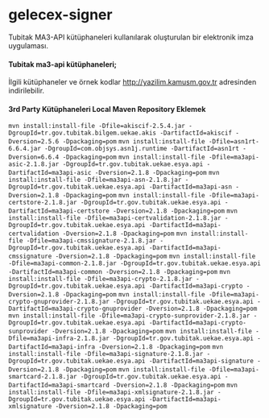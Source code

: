 # gelecex-signer
Tubitak MA3-API kütüphaneleri kullanılarak oluşturulan bir elektronik imza uygulaması.

#### Tubitak ma3-api kütüphaneleri;
İlgili kütüphaneler ve örnek kodlar http://yazilim.kamusm.gov.tr adresinden indirilebilir. 

#### 3rd Party Kütüphaneleri Local Maven Repository Eklemek

`mvn install:install-file -Dfile=akiscif-2.5.4.jar -DgroupId=tr.gov.tubitak.bilgem.uekae.akis -DartifactId=akiscif -Dversion=2.5.6 -Dpackaging=pom`
`mvn install:install-file -Dfile=asn1rt-6.6.4.jar -DgroupId=com.objsys.asn1j.runtime -DartifactId=asn1rt -Dversion=6.6.4 -Dpackaging=pom`
`mvn install:install-file -Dfile=ma3api-asic-2.1.8.jar -DgroupId=tr.gov.tubitak.uekae.esya.api -DartifactId=ma3api-asic -Dversion=2.1.8 -Dpackaging=pom`
`mvn install:install-file -Dfile=ma3api-asn-2.1.8.jar -DgroupId=tr.gov.tubitak.uekae.esya.api -DartifactId=ma3api-asn -Dversion=2.1.8 -Dpackaging=pom`
`mvn install:install-file -Dfile=ma3api-certstore-2.1.8.jar -DgroupId=tr.gov.tubitak.uekae.esya.api -DartifactId=ma3api-certstore -Dversion=2.1.8 -Dpackaging=pom`
`mvn install:install-file -Dfile=ma3api-certvalidation-2.1.8.jar -DgroupId=tr.gov.tubitak.uekae.esya.api -DartifactId=ma3api-certvalidation -Dversion=2.1.8 -Dpackaging=pom`
`mvn install:install-file -Dfile=ma3api-cmssignature-2.1.8.jar -DgroupId=tr.gov.tubitak.uekae.esya.api -DartifactId=ma3api-cmssignature -Dversion=2.1.8 -Dpackaging=pom`
`mvn install:install-file -Dfile=ma3api-common-2.1.8.jar -DgroupId=tr.gov.tubitak.uekae.esya.api -DartifactId=ma3api-common -Dversion=2.1.8 -Dpackaging=pom`
`mvn install:install-file -Dfile=ma3api-crypto-2.1.8.jar -DgroupId=tr.gov.tubitak.uekae.esya.api -DartifactId=ma3api-crypto -Dversion=2.1.8 -Dpackaging=pom`
`mvn install:install-file -Dfile=ma3api-crypto-gnuprovider-2.1.8.jar -DgroupId=tr.gov.tubitak.uekae.esya.api -DartifactId=ma3api-crypto-gnuprovider -Dversion=2.1.8 -Dpackaging=pom`
`mvn install:install-file -Dfile=ma3api-crypto-sunprovider-2.1.8.jar -DgroupId=tr.gov.tubitak.uekae.esya.api -DartifactId=ma3api-crypto-sunprovider -Dversion=2.1.8 -Dpackaging=pom`
`mvn install:install-file -Dfile=ma3api-infra-2.1.8.jar -DgroupId=tr.gov.tubitak.uekae.esya.api -DartifactId=ma3api-infra -Dversion=2.1.8 -Dpackaging=pom`
`mvn install:install-file -Dfile=ma3api-signature-2.1.8.jar -DgroupId=tr.gov.tubitak.uekae.esya.api -DartifactId=ma3api-signature -Dversion=2.1.8 -Dpackaging=pom`
`mvn install:install-file -Dfile=ma3api-smartcard-2.1.8.jar -DgroupId=tr.gov.tubitak.uekae.esya.api -DartifactId=ma3api-smartcard -Dversion=2.1.8 -Dpackaging=pom`
`mvn install:install-file -Dfile=ma3api-xmlsignature-2.1.8.jar -DgroupId=tr.gov.tubitak.uekae.esya.api -DartifactId=ma3api-xmlsignature -Dversion=2.1.8 -Dpackaging=pom`
